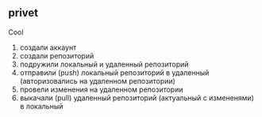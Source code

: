 ## privet


Cool
1. создали аккаунт 
2. создали репозиторий 
3. подружили локальный и удаленный репозиторий 
4. отправили (push) локальный репозиторий в удаленный (авторизовались на удаленном репозитории)
5. провели изменения на удаленном репозитории 
6. выкачали (pull) удаленный репозиторий (актуальный с измененями) в локальный 
